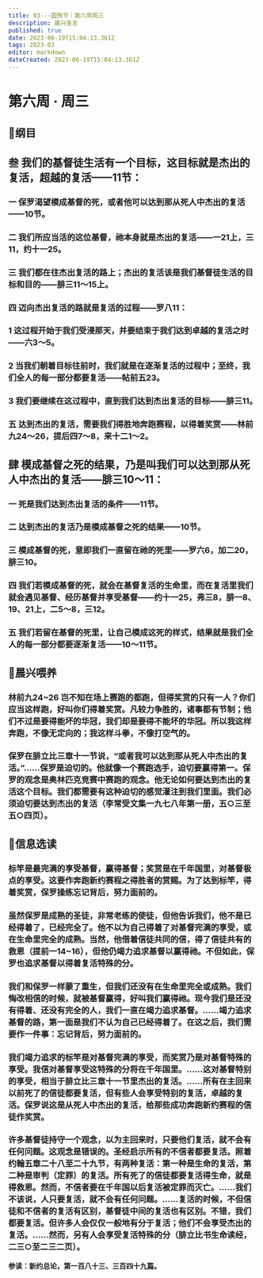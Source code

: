 ```yaml
---
title: 03---国殇节｜第六周周三
description: 晨兴圣言
published: true
date: 2023-06-19T15:04:13.361Z
tags: 2023-03
editor: markdown
dateCreated: 2023-06-19T15:04:13.361Z
---
```


# 第六周 · 周三
## 📖纲目

## 叁	我们的基督徒生活有一个目标，这目标就是杰出的复活，超越的复活——11节：

### 一	保罗渴望模成基督的死，或者他可以达到那从死人中杰出的复活——10节。

### 二	我们所应当活的这位基督，祂本身就是杰出的复活——一21上，三11，约十一25。

### 三	我们都在往杰出复活的路上；杰出的复活该是我们基督徒生活的目标和目的——腓三11～15上。

### 四	迈向杰出复活的路就是复活的过程——罗八11：

### 1	这过程开始于我们受浸那天，并要结束于我们达到卓越的复活之时——六3～5。

### 2	当我们朝着目标往前时，我们就是在逐渐复活的过程中；至终，我们全人的每一部分都要复活——帖前五23。

### 3	我们要继续在这过程中，直到我们达到杰出复活的目标——腓三11。

### 五	达到杰出的复活，需要我们得胜地奔跑赛程，以得着奖赏——林前九24～26，提后四7～8，来十二1～2。

## 肆	模成基督之死的结果，乃是叫我们可以达到那从死人中杰出的复活——腓三10～11：

### 一	死是我们达到杰出复活的条件——11节。

### 二	达到杰出的复活乃是模成基督之死的结果——10节。

### 三	模成基督的死，意即我们一直留在祂的死里——罗六6，加二20，腓三10。

### 四	我们若模成基督的死，就会在基督复活的生命里，而在复活里我们就会遇见基督、经历基督并享受基督——约十一25，弗三8，腓一8、19、21上，二5～8，三12。

### 五	我们若留在基督的死里，让自己模成这死的样式，结果就是我们全人的每一部分都要逐渐复活——10～11节。

## 📖晨兴喂养

### 林前九24~26    岂不知在场上赛跑的都跑，但得奖赏的只有一人？你们应当这样跑，好叫你们得着奖赏。凡较力争胜的，诸事都有节制；他们不过是要得能坏的华冠，我们却是要得不能坏的华冠。所以我这样奔跑，不像无定向的；我这样斗拳，不像打空气的。

### 保罗在腓立比三章十一节说，“或者我可以达到那从死人中杰出的复活。”……保罗是迫切的。他就像一个赛跑选手，迫切要赢得第一。保罗的观念是奥林匹克竞赛中赛跑的观念。他无论如何要达到杰出的复活这个目标。我们都需要有这种迫切的感觉灌注到我们里面。我们必须迫切要达到杰出的复活（李常受文集一九七八年第一册，五○三至五○四页）。

## 📖信息选读

### 标竿是最完满的享受基督，赢得基督；奖赏是在千年国里，对基督极点的享受。这要作奔跑新约赛程之得胜者的赏赐。为了达到标竿，得着奖赏，保罗操练忘记背后，努力面前的。

### 虽然保罗是成熟的圣徒，非常老练的使徒，但他告诉我们，他不是已经得着了，已经完全了。他不以为自己得着了对基督完满的享受，或在生命里完全的成熟。当然，他借着信徒共同的信，得了信徒共有的救恩（提前一14~16），但他仍竭力追求基督以赢得祂。不但如此，保罗也追求基督以得着复活特殊的分。

### 我们和保罗一样蒙了重生，但我们还没有在生命里完全或成熟。我们悔改相信的时候，就被基督赢得，好叫我们赢得祂。现今我们是还没有得着、还没有完全的人，我们一直在竭力追求基督。……竭力追求基督的路，第一面是我们不认为自己已经得着了。在这之后，我们需要作一件事：忘记背后，努力面前的。

### 我们竭力追求的标竿是对基督完满的享受，而奖赏乃是对基督特殊的享受。我信对基督享受这特殊的分将在千年国里。……这对基督特别的享受，相当于腓立比三章十一节里杰出的复活。……所有在主回来以前死了的信徒都要复活，但有些人会享受特别的复活，卓越的复活。保罗说这是从死人中杰出的复活，给那些成功奔跑新约赛程的信徒作奖赏。

### 许多基督徒持守一个观念，以为主回来时，只要他们复活，就不会有任何问题。这观念是错误的。圣经启示所有的不信者都要复活。照着约翰五章二十八至二十九节，有两种复活：第一种是生命的复活，第二种是审判（定罪）的复活。所有死了的信徒都要复活得生命，就是得救恩。然而，不信者要在千年国以后复活被定罪而灭亡。……我们不该说，人只要复活，就不会有任何问题。……复活的时候，不但信徒和不信者的复活有区别，基督徒中间的复活也有区别。不错，我们都要复活。但许多人会仅仅一般地有分于复活；他们不会享受杰出的复活。……然而，另有人会享受复活特殊的分（腓立比书生命读经，二三○至二三二页）。

**参读：新约总论，第一百八十三、三百四十九篇。**